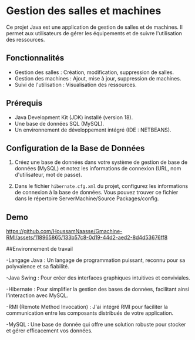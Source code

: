 
# Gestion des salles et machines

Ce projet Java est une application de gestion de salles et de machines. Il permet aux utilisateurs de gérer les équipements et de suivre l'utilisation des ressources.

## Fonctionnalités

- Gestion des salles : Création, modification, suppression de salles.
- Gestion des machines : Ajout, mise à jour, suppression de machines.
- Suivi de l'utilisation : Visualisation des ressources.

## Prérequis

- Java Development Kit (JDK) installé (version 18).
- Une base de données SQL (MySQL).
- Un environnement de développement intégré (IDE : NETBEANS).

## Configuration de la Base de Données

1. Créez une base de données dans votre système de gestion de base de données (MySQL) et notez les informations de connexion (URL, nom d'utilisateur, mot de passe).

2. Dans le fichier `hibernate.cfg.xml` du projet, configurez les informations de connexion à la base de données. Vous pouvez trouver ce fichier dans le répertoire ServerMachine/Source Packages/config.


## Demo



https://github.com/HoussamNaasse/Gmachine-RMI/assets/118965865/133b57c8-0d19-44d2-aed2-8d4d53676ff8


##Environnement de travail

-Langage Java : Un langage de programmation puissant, reconnu pour sa polyvalence et sa fiabilité.

-Java Swing : Pour créer des interfaces graphiques intuitives et conviviales.

-Hibernate : Pour simplifier la gestion des bases de données, facilitant ainsi l'interaction avec MySQL.

-RMI (Remote Method Invocation) : J'ai intégré RMI pour faciliter la communication entre les composants distribués de votre application.

-MySQL : Une base de donnée qui offre une solution robuste pour stocker et gérer efficacement vos données.





